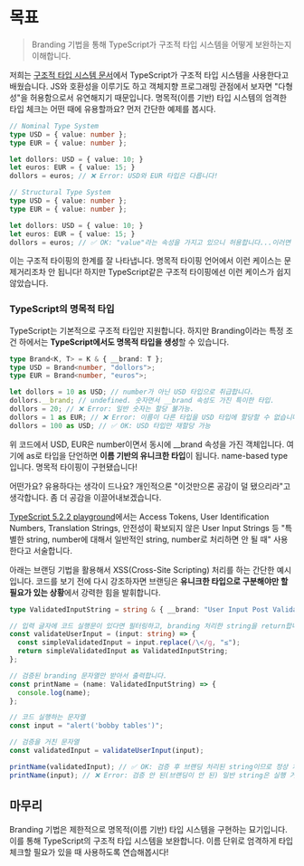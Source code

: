 # 목표

> Branding 기법을 통해 TypeScript가 구조적 타입 시스템을 어떻게 보완하는지 이해합니다.

저희는 [구조적 타입 시스템 문서](https://github.com/hamelln/typescript-dive-notes/blob/main/structural-type.md)에서 TypeScript가 구조적 타입 시스템을 사용한다고 배웠습니다. JS와 호환성을 이루기도 하고 객체지향 프로그래밍 관점에서 보자면 "다형성"을 허용함으로서 유연해지기 때문입니다. 명목적(이름 기반) 타입 시스템의 엄격한 타입 체크는 어떤 때에 유용할까요? 먼저 간단한 예제를 봅시다.

```typescript
// Nominal Type System
type USD = { value: number };
type EUR = { value: number };

let dollors: USD = { value: 10; }
let euros: EUR = { value: 15; }
dollors = euros; // ❌ Error: USD와 EUR 타입은 다릅니다!

// Structural Type System
type USD = { value: number };
type EUR = { value: number };

let dollors: USD = { value: 10; }
let euros: EUR = { value: 15; }
dollors = euros; // ✅ OK: "value"라는 속성을 가지고 있으니 허용합니다...이러면 안 되는데?
```

이는 구조적 타이핑의 한계를 잘 나타냅니다. 명목적 타이핑 언어에서 이런 케이스는 문제거리조차 안 됩니다! 하지만 TypeScript같은 구조적 타이핑에선 이런 케이스가 쉽지 않았습니다.  

### TypeScript의 명목적 타입

TypeScript는 기본적으로 구조적 타입만 지원합니다. 하지만 Branding이라는 특정 조건 하에서는 **TypeScript에서도 명목적 타입을 생성**할 수 있습니다.

```typescript
type Brand<K, T> = K & { __brand: T };
type USD = Brand<number, "dollors">;
type EUR = Brand<number, "euros">;

let dollors = 10 as USD; // number가 아닌 USD 타입으로 취급합니다.
dollors.__brand; // undefined. 숫자면서 __brand 속성도 가진 특이한 타입.
dollors = 20; // ❌ Error: 일반 숫자는 할당 불가능.
dollors = 1 as EUR; // ❌ Error: 이름이 다른 타입을 USD 타입에 할당할 수 없습니다.
dollors = 100 as USD; // ✅ OK: USD 타입만 재할당 가능
```

위 코드에서 USD, EUR은 number이면서 동시에 __brand 속성을 가진 객체입니다. 여기에 as로 타입을 단언하면 **이름 기반의 유니크한 타입**이 됩니다. name-based type입니다. 명목적 타이핑이 구현됐습니다!

어떤가요? 유용하다는 생각이 드나요? 개인적으론 "이것만으론 공감이 덜 됐으리라"고 생각합니다. 좀 더 공감을 이끌어내보겠습니다. 

[TypeScript 5.2.2 playground](https://www.typescriptlang.org/play?ssl=56&ssc=18&pln=42&pc=1#code/PTAEEFQOwewWwJZQIYBtQBcCeAHApqAM5aEZ5yhx7JSGYAWyGo1AxvZrgQnQK5QIAjrzwAoEKBoATFgDc8UUAgBmnfHUbyGBQsiqgpTZKCwxeoVjVjNkhQggDmUcWGSsATjDtq8hAHSiLqAAKlwAyh4IOBgA5HTY+EQkZBQ8RBjuvKwYvO5oADSgAO70COyU1LRBKto+SnSEjPgyqAgA1gTGUllthQixdF09fqAAkqrIQQ4wXgSMg6joGPQ6ep0YGQgARrxkg4MGPYXLCko2qIQw1QfdrG0jAJpmFjSgqNTuinAw7nN4vwAuFgADz0OHeANImWyuTQAFoEkgHIEJMFSnRLIpNAQpHkils3G1CIVlD8QWD3tpfpJqZZCL4giV-p10u4kaAyVBeHAtv8XljkFpCPhWAg0BYYFAyMCbFAZKZeEEpJKYswijRmBgYHI+XBkB1arI0CJ4nlaMp-nktu8RgAxH5BPCguDgvAAlxBOGgUAAVXp7jGUBwu1AYU2UAcdAAFPxdBaAJSe73BM2EVBMBCS0PhyNJ33+sZSBQYFRlDNZgBy3N57kIefArFYvjowRgHSqQQA6gRMaAHHhmN9SBzVCdQEbUCJQMpPBRjLBECgllwgsRSORiv0OMZWhtKVt+iOQRljKwYEWAl28DFqdN2VrQLx6ZJFEgyLW8NlM0ufIUilvJEfARhDECQz1oE83yURQx1JdwKBgCZQBwTx8HcbAXkWPAZAAfRwrYzRkKNlh4a4JSgeQpW-eNilKco9Q6OhDwQF0vHsa0CAfWx7CcSQglgeDxShe9tWMAA1NAEEMMgpFGINdjDNkI0vBICAk1ppOwuTgwwRT2QAXlZdkADJQAAb1APCCOkIEACI-T5bSQwABS8Zh1Kk8soFs0AAF8AG4UTAbtN0WR9n2MZR+C-LMHxPc0fjnIyI0wK4JHEyTNNk+TdJzUAvR2TUVmQmAoKKH5lmgGASwjMjliYYpr2pAArJ9mBwshFiRHCQnCSJogYBr+jiTBMjwS9wOHCdPLIBz3Cc5hDKjJAdKBYSIxo-SAD5zNEb1JuYewXXeDysoW0BDJW3Y-F+cE3DwKNgAAHQAHmABxClswATIls+NAu9X4ck+IgWNdU6mC0nLJDocGZIWvSI0CgKgtACsYCKRr+QsX4IenaKS0lOgSjKDh-zCyVUCwSRGzwaIgjMAMoDwDGFyQcVVMKaQqqKgh+yZvJ0HWhwfAmwnmBQt8KzWC7QCjFAqCBWHIZ0hGHE2nazL28jLhtVAYAcOW1j+0RkaCe0AydCk8EKFZfhGy59FjZALWgnTp1nQCn3+Qo71qiRlk8XgHA4MdpukskuZORReXZNA9aKbDUtAXlkKUmT3VEA7XZDQzbLQf4MCjGIthgLYtipjBkA4wgYnjWzAqzsOIeyt3DKb2b-QW5acuNiWpSlqgo3b5XdmNoIAHkYOK6rbdARg5UKHBuPvYr+DhYeZCF1Kgj7jAB4IMn0DyHgWTPF0EHeC33E8dwM93-fu50seJCecxexxmRT3gFC8BWWgEC0DAeQ7hZAIGZkeE4SoVAWl+FKYoyASBJw8NQMgVVFzsy4MSF8MgTgIHcEEE8RY4SIWUExKeaQAAsAAGKhEo4BUDgXrFKABxfoAAJXgWx6iEBEO6EAQR6AbBwIQAEIAHBbk4X4M+wAACyZRPCXGUBgYAoR8ARDZNEYAPAeG+GAAAJioXoj06U5QMDSDgNy9RAIOBxodbkep3BYD4cAARQiREgEQOwNAAAvfOdwEBSPgMAVmS4ES4CRHCJAYT1D9WUaIIAA)에서는 Access Tokens, User Identification Numbers, Translation Strings, 안전성이 확보되지 않은 User Input Strings 등 "특별한 string, number에 대해서 일반적인 string, number로 처리하면 안 될 때" 사용한다고 서술합니다.  

아래는 브랜딩 기법을 활용해서 XSS(Cross-Site Scripting) 처리를 하는 간단한 예시입니다. 코드를 보기 전에 다시 강조하자면 브랜딩은 **유니크한 타입으로 구분해야만 할 필요가 있는 상황**에서 강력한 힘을 발휘합니다.

```typescript
type ValidatedInputString = string & { __brand: "User Input Post Validation" };

// 입력 글자에 코드 실행문이 있다면 필터링하고, branding 처리한 string을 return합니다.
const validateUserInput = (input: string) => {
  const simpleValidatedInput = input.replace(/\</g, "≤");
  return simpleValidatedInput as ValidatedInputString;
};

// 검증된 branding 문자열만 받아서 출력합니다.
const printName = (name: ValidatedInputString) => {
  console.log(name);
};

// 코드 실행하는 문자열 
const input = "alert('bobby tables')";

// 검증을 거친 문자열
const validatedInput = validateUserInput(input);

printName(validatedInput); // ✅ OK: 검증 후 브랜딩 처리된 string이므로 정상 처리
printName(input); // ❌ Error: 검증 안 된(브랜딩이 안 된) 일반 string은 실행 거부
```

## 마무리

Branding 기법은 제한적으로 명목적(이름 기반) 타입 시스템을 구현하는 묘기입니다. 이를 통해 TypeScript의 구조적 타입 시스템을 보완합니다. 이름 단위로 엄격하게 타입 체크할 필요가 있을 때 사용하도록 연습해봅시다!
